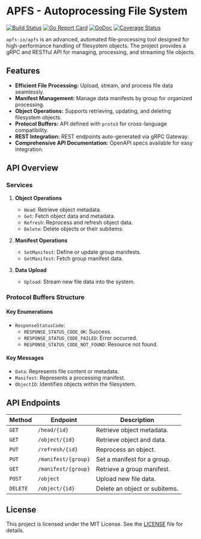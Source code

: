 # APFS - Autoprocessing File System

[![Build Status](https://github.com/apfs-io/apfs/workflows/Tests/badge.svg)](https://github.com/apfs-io/apfs/actions?workflow=Tests)
[![Go Report Card](https://goreportcard.com/badge/github.com/apfs-io/apfs)](https://goreportcard.com/report/github.com/apfs-io/apfs)
[![GoDoc](https://godoc.org/github.com/apfs-io/apfs?status.svg)](https://godoc.org/github.com/apfs-io/apfs)
[![Coverage Status](https://coveralls.io/repos/github/apfs-io/apfs/badge.svg)](https://coveralls.io/github/apfs-io/apfs)

`apfs-io/apfs` is an advanced, automated file-processing tool designed for high-performance handling of filesystem objects. The project provides a gRPC and RESTful API for managing, processing, and streaming file objects.

## Features

- **Efficient File Processing:** Upload, stream, and process file data seamlessly.
- **Manifest Management:** Manage data manifests by group for organized processing.
- **Object Operations:** Supports retrieving, updating, and deleting filesystem objects.
- **Protocol Buffers:** API defined with `proto3` for cross-language compatibility.
- **REST Integration:** REST endpoints auto-generated via gRPC Gateway.
- **Comprehensive API Documentation:** OpenAPI specs available for easy integration.

## API Overview

### Services

1. **Object Operations**
   - `Head`: Retrieve object metadata.
   - `Get`: Fetch object data and metadata.
   - `Refresh`: Reprocess and refresh object data.
   - `Delete`: Delete objects or their subitems.

2. **Manifest Operations**
   - `SetManifest`: Define or update group manifests.
   - `GetManifest`: Fetch group manifest data.

3. **Data Upload**
   - `Upload`: Stream new file data into the system.

### Protocol Buffers Structure

#### Key Enumerations

- `ResponseStatusCode`:
  - `RESPONSE_STATUS_CODE_OK`: Success.
  - `RESPONSE_STATUS_CODE_FAILED`: Error occurred.
  - `RESPONSE_STATUS_CODE_NOT_FOUND`: Resource not found.

#### Key Messages

- `Data`: Represents file content or metadata.
- `Manifest`: Represents a processing manifest.
- `ObjectID`: Identifies objects within the filesystem.

## API Endpoints

| Method   | Endpoint                | Description                        |
|----------|-------------------------|------------------------------------|
| `GET`    | `/head/{id}`            | Retrieve object metadata.          |
| `GET`    | `/object/{id}`          | Retrieve object and data.          |
| `PUT`    | `/refresh/{id}`         | Reprocess an object.               |
| `PUT`    | `/manifest/{group}`     | Set a manifest for a group.        |
| `GET`    | `/manifest/{group}`     | Retrieve a group manifest.         |
| `POST`   | `/object`               | Upload new file data.              |
| `DELETE` | `/object/{id}`          | Delete an object or subitems.      |

## License

This project is licensed under the MIT License. See the [LICENSE](LICENSE) file for details.
